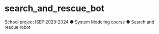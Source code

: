 # search_and_rescue_bot
School project ISEP 2023-2024 ● System Modeling course ● Search and rescue robot
